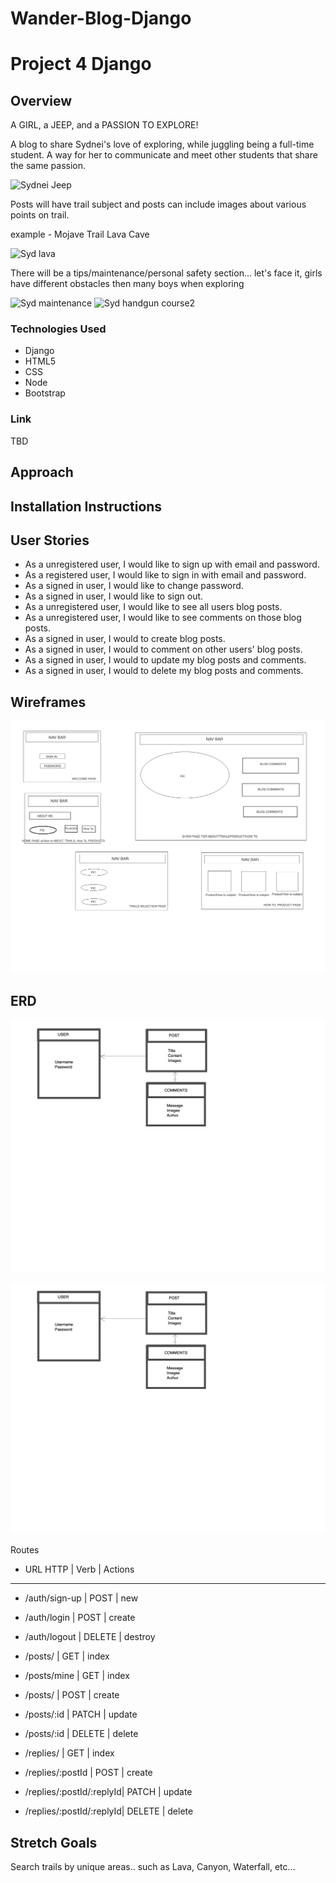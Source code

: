 # Wander-Blog-Django

# Project 4 Django

## Overview

A GIRL, a JEEP, and a PASSION TO EXPLORE!

A blog to share Sydnei's love of exploring, while juggling being a full-time student. A way for her to communicate and meet other students that share the same passion.

![Sydnei Jeep](https://user-images.githubusercontent.com/120183363/223731849-24d7a3ed-6d07-45df-9b2f-903b9200eaaf.jpeg)


Posts will have trail subject and posts can include images about various points on trail.

example - Mojave Trail Lava Cave

![Syd lava](https://user-images.githubusercontent.com/120183363/223755399-e8c5518d-76b8-4081-9cd7-a2375f4ad0fc.jpeg)

There will be a tips/maintenance/personal safety section... let's face it, girls have different obstacles then many boys when exploring

![Syd maintenance](https://user-images.githubusercontent.com/120183363/223761621-413760a7-57db-491d-9da2-f9a432fa2f0c.jpeg)
![Syd handgun course2](https://user-images.githubusercontent.com/120183363/223761639-6404168d-7de9-44a1-8abc-19caa3cbd337.jpeg)




### Technologies Used

- Django
- HTML5
- CSS
- Node
- Bootstrap


### Link

TBD

## Approach

## Installation Instructions

## User Stories

- As a unregistered user, I would like to sign up with email and password.
- As a registered user, I would like to sign in with email and password.
- As a signed in user, I would like to change password.
- As a signed in user, I would like to sign out.
- As a unregistered user, I would like to see all users blog posts.
- As a unregistered user, I would like to see comments on those blog posts.
- As a signed in user, I would to create blog posts.
- As a signed in user, I would to comment on other users' blog posts.
- As a signed in user, I would to update my blog posts and comments.
- As a signed in user, I would to delete my blog posts and comments.


## Wireframes

![Alt text](IMAGES/WIRE%20FRAME.png)

## ERD
![Alt text](IMAGES/ERD.png)

![Alt text](IMAGES/ERD.png)

Routes



- URL	HTTP             |    Verb	        |     Actions
- --------------------------------------------------

- /auth/sign-up	       |    POST	        |     new
- /auth/login	         |    POST	        |     create
- /auth/logout	       |    DELETE	      |     destroy

- /posts/	             |    GET	          |     index
- /posts/mine	         |    GET	          |     index
- /posts/              |    POST	        |     create
- /posts/:id	         |    PATCH	        |     update
- /posts/:id	         |    DELETE	      |     delete

- /replies/	           |    GET	          |     index
- /replies/:postId	   |    POST	        |     create
- /replies/:postId/:replyId|	PATCH 	    |     update
- /replies/:postId/:replyId|	DELETE	    |     delete

## Stretch Goals

Search trails by unique areas.. such as Lava, Canyon, Waterfall, etc...

